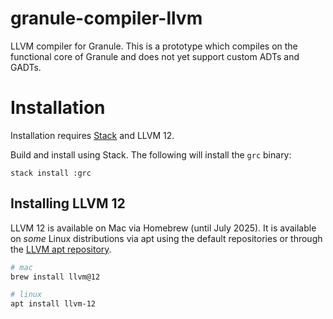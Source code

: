 # granule-compiler-llvm

LLVM compiler for Granule. This is a prototype which compiles on the functional core of Granule and does not yet support custom ADTs and GADTs.

# Installation

Installation requires [Stack](https://docs.haskellstack.org/en/stable/README/) and LLVM 12.

Build and install using Stack. The following will install the `grc` binary:

```
stack install :grc
```

## Installing LLVM 12

LLVM 12 is available on Mac via Homebrew (until July 2025). It is available on _some_ Linux distributions via apt using the default repositories or through the [LLVM apt repository](https://apt.llvm.org/).

```bash
# mac
brew install llvm@12

# linux
apt install llvm-12
```
